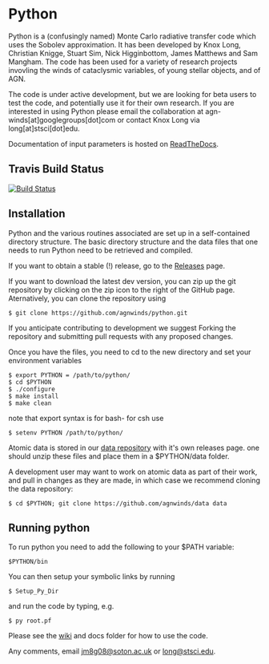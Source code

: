 # Python

Python is a (confusingly named) Monte Carlo radiative transfer code which uses the Sobolev approximation.
It has been developed by Knox Long, Christian Knigge, Stuart Sim, Nick Higginbottom, James Matthews and Sam Mangham. 
The code has been used for a variety of research projects invovling the winds of cataclysmic variables, of young stellar 
objects, and of AGN.

The code is under active development, but we are looking for beta users to test the code, and potentially use it 
for their own research. If you are interested in using Python please email the collaboration at agn-winds[at]googlegroups[dot]com or contact Knox Long via long[at]stsci[dot]edu. 

Documentation of input parameters is hosted on [ReadTheDocs](http://agnwinds.readthedocs.io/en/dev/).

## Travis Build Status

[![Build Status](https://travis-ci.org/agnwinds/python.png?branch=dev)](https://travis-ci.org/agnwinds/python)

## Installation

Python and the various routines associated are set up in a self-contained directory structure. The basic directory structure and the data files that one needs to run Python need to be retrieved and compiled. 

If you want to obtain a stable (!) release, go to the [Releases](https://github.com/agnwinds/python/releases) page.

If you want to download the latest dev version, you can zip up the git repository by clicking on the zip icon to the right of the GitHub page. Aternatively, you can clone the repository using 

    $ git clone https://github.com/agnwinds/python.git 

If you anticipate contributing to development we suggest Forking the repository and submitting pull requests with any proposed changes.

Once you have the files, you need to cd to the new directory and set your environment variables
    
    $ export PYTHON = /path/to/python/
    $ cd $PYTHON 
    $ ./configure
    $ make install
    $ make clean

note that export syntax is for bash- for csh use 
  
    $ setenv PYTHON /path/to/python/

Atomic data is stored in our [data repository](https://github.com/agnwinds/data) with it's own releases page. one should unzip these files and place them in a $PYTHON/data folder.

A development user may want to work on atomic data as part of their work, and pull in changes as they are made, in which case we recommend cloning the data repository:

    $ cd $PYTHON; git clone https://github.com/agnwinds/data data

## Running python

To run python you need to add the following to your $PATH variable:

    $PYTHON/bin

You can then setup your symbolic links by running 

    $ Setup_Py_Dir

and run the code by typing, e.g.

    $ py root.pf


Please see the [wiki](https://github.com/agnwinds/python/wiki/Installing-and-Running-Python) and docs folder for how to use the code.

Any comments, email jm8g08@soton.ac.uk or long@stsci.edu.
